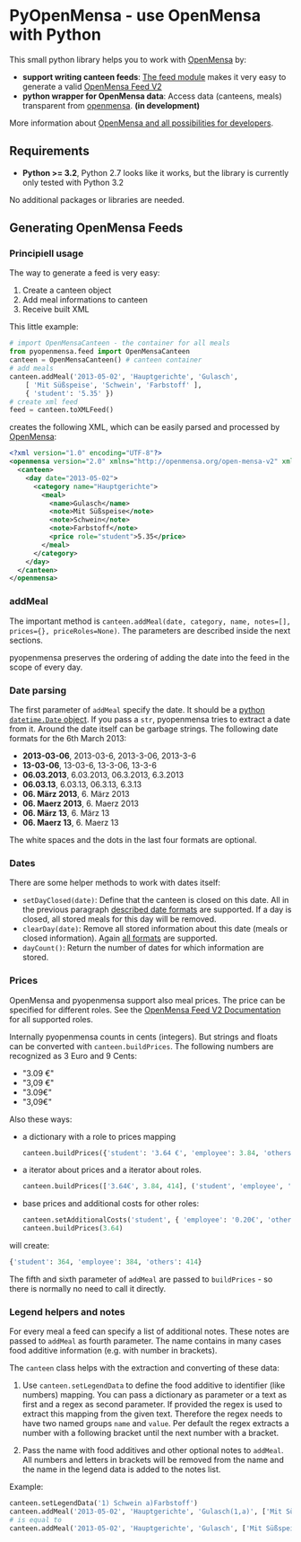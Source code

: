 # PyOpenMensa - use OpenMensa with Python

This small python library helps you to work with [OpenMensa][om] by:

* **support writing canteen feeds**: [The feed module](#generating-openmensa-feeds) makes it very easy to generate a valid [OpenMensa Feed V2][feed_v2]
* **python wrapper for OpenMensa data**: Access data (canteens, meals) transparent from [openmensa][om]. **(in development)**

More information about [OpenMensa and all possibilities for developers][om-doc].



## Requirements

* **Python >= 3.2**, Python 2.7 looks like it works, but the library is currently only tested with Python 3.2

No additional packages or libraries are needed.



## Generating OpenMensa Feeds


### Principiell usage

The way to generate a feed is very easy:

1. Create a canteen object
2. Add meal informations to canteen
3. Receive built XML

This little example:

```python
# import OpenMensaCanteen - the container for all meals
from pyopenmensa.feed import OpenMensaCanteen
canteen = OpenMensaCanteen() # canteen container
# add meals
canteen.addMeal('2013-05-02', 'Hauptgerichte', 'Gulasch',
	[ 'Mit Süßspeise', 'Schwein', 'Farbstoff' ],
	{ 'student': '5.35' })
# create xml feed
feed = canteen.toXMLFeed()
```

creates the following XML, which can be easily parsed and processed by [OpenMensa][om]:

```xml
<?xml version="1.0" encoding="UTF-8"?>
<openmensa version="2.0" xmlns="http://openmensa.org/open-mensa-v2" xmlns:xsi="http://www.w3.org/2001/XMLSchema-instance" xsi:schemaLocation="http://openmensa.org/open-mensa-v2 http://openmensa.org/open-mensa-v2.xsd">
  <canteen>
    <day date="2013-05-02">
      <category name="Hauptgerichte">
        <meal>
          <name>Gulasch</name>
          <note>Mit Süßspeise</note>
          <note>Schwein</note>
          <note>Farbstoff</note>
          <price role="student">5.35</price>
        </meal>
      </category>
    </day>
  </canteen>
</openmensa>
```


### addMeal

The important method is `canteen.addMeal(date, category, name, notes=[], prices={}, priceRoles=None)`. The parameters are described inside the next sections.

pyopenmensa preserves the ordering of adding the date into the feed in the scope of every day.

### Date parsing

The first parameter of `addMeal` specify the date. It should be a [python `datetime.Date` object][py-date]. If you pass a `str`, pyopenmensa tries to extract a date from it. Around the date itself can be garbage strings. The following date formats for the 6th March 2013:

 -  **2013-03-06**, 2013-03-6, 2013-3-06, 2013-3-6
 -  **13-03-06**, 13-03-6, 13-3-06, 13-3-6
 -  **06.03.2013**, 6.03.2013, 06.3.2013, 6.3.2013
 -  **06.03.13**, 6.03.13, 06.3.13, 6.3.13
 -  **06. März 2013**, 6. März 2013
 -  **06. Maerz 2013**, 6. Maerz 2013
 -  **06. März 13**, 6. März 13
 -  **06. Maerz 13**, 6. Maerz 13

The white spaces and the dots in the last four formats are optional.


### Dates

There are some helper methods to work with dates itself:

- `setDayClosed(date)`: Define that the canteen is closed on this date. All in the previous paragraph [described date formats][date-formats] are supported. If a day is closed, all stored meals for this day will be removed.
- `clearDay(date)`: Remove all stored information about this date (meals or closed information). Again [all formats][date-formats] are supported.
- `dayCount()`: Return the number of dates for which information are stored.


### Prices

OpenMensa and pyopenmensa support also meal prices. The price can be specified for different roles. See the [OpenMensa Feed V2 Documentation][feed_v2] for all supported roles.

Internally pyopenmensa counts in cents (integers). But strings and floats can be converted with `canteen.buildPrices`. The following numbers are recognized as 3 Euro and 9 Cents:

- "3.09 €"
- "3,09 €"
- "3.09€"
- "3,09€"

Also these ways:

- a dictionary with a role to prices mapping

  ```python
  canteen.buildPrices({'student': '3.64 €', 'employee': 3.84, 'others': 414})
  ```

- a iterator about prices and a iterator about roles.

  ```python
  canteen.buildPrices(['3.64€', 3.84, 414], ('student', 'employee', 'role'))
  ```

- base prices and additional costs for other roles:

  ```python
  canteen.setAdditionalCosts('student', { 'employee': '0.20€', 'others': 50)
  canteen.buildPrices(3.64)
  ```

will create:

```python
{'student': 364, 'employee': 384, 'others': 414}
```

The fifth and sixth parameter of `addMeal` are passed to `buildPrices` - so there is normally no need to call it directly.


### Legend helpers and notes

For every meal a feed can specify a list of additional notes. These notes are passed to `addMeal` as fourth parameter. The name contains in many cases food additive information (e.g. with number in brackets).

The `canteen` class helps with the extraction and converting of these data:

1. Use `canteen.setLegendData` to define the food additive to identifier (like numbers) mapping. You can pass a dictionary as parameter or a text as first and a regex as second parameter. If provided the regex is used to extract this mapping from the given text. Therefore the regex needs to have two named groups `name` and `value`. Per default the regex extracts a number with a following bracket until the next number with a bracket.

2. Pass the name with food additives and other optional notes to `addMeal`. All numbers and letters in brackets will be removed from the name and the name in the legend data is added to the notes list.

Example:

```python
canteen.setLegendData('1) Schwein a)Farbstoff')
canteen.addMeal('2013-05-02', 'Hauptgerichte', 'Gulasch(1,a)', ['Mit Süßspeise'])
# is equal to
canteen.addMeal('2013-05-02', 'Hauptgerichte', 'Gulasch', ['Mit Süßspeise', 'Schwein', 'Farbstoff'])
```


[date-formats]: #date-parsing
[om]: http://openmensa.org
[om-doc]:  http://doc.openmensa.org
[feed_v2]: http://doc.openmensa.org/feed/v2/
[py-date]: http://docs.python.org/3/library/datetime.html#date-objects
